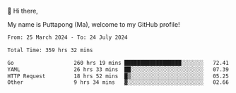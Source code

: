 👋 Hi there,

My name is Puttapong (Ma), welcome to my GitHub profile!

<!--START_SECTION:waka-->

```txt
From: 25 March 2024 - To: 24 July 2024

Total Time: 359 hrs 32 mins

Go                   260 hrs 19 mins ██████████████████░░░░░░░   72.41 %
YAML                 26 hrs 33 mins  ██░░░░░░░░░░░░░░░░░░░░░░░   07.39 %
HTTP Request         18 hrs 52 mins  █▒░░░░░░░░░░░░░░░░░░░░░░░   05.25 %
Other                9 hrs 34 mins   ▓░░░░░░░░░░░░░░░░░░░░░░░░   02.66 %
```

<!--END_SECTION:waka-->
